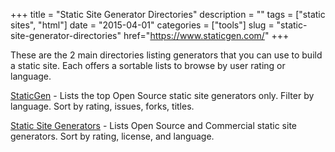 +++
title = "Static Site Generator Directories"
description = ""
tags = ["static sites", "html"]
date = "2015-04-01"
categories = ["tools"]
slug = "static-site-generator-directories"
href="https://www.staticgen.com/"
+++


These are the 2 main directories listing generators that you can use to build a static site. Each offers a sortable lists to browse by user rating or language.

[StaticGen](https://www.staticgen.com/) - Lists the top Open Source static site generators only. Filter by language. Sort by rating, issues, forks, titles.

[Static Site Generators](https://staticsitegenerators.net/) - Lists Open Source and Commercial static site generators. Sort by rating, license, and language.
